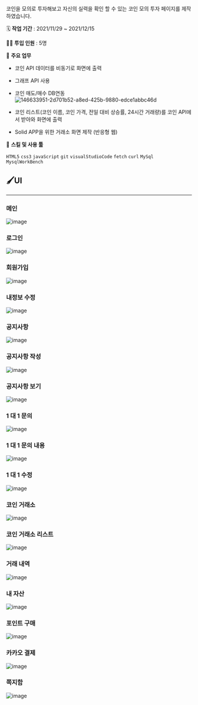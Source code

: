 코인을 모의로 투자해보고 자신의 실력을 확인 할 수 있는 코인 모의 투자 페이지를 제작하였습니다.

🗓️ **작업 기간** : 2021/11/29 ~ 2021/12/15

👨‍💻 **투입 인원** : 5명

📒 **주요 업무** 

- 코인 API 데이터를 비동기로 화면에 출력
- 그래프 API 사용
- 코인 매도/매수 DB연동![146633951-2d701b52-a8ed-425b-9880-edce1abbc46d](https://user-images.githubusercontent.com/80373743/146633957-12f81640-4d12-4923-9380-b067d3ac9c5f.png)

- 코인 리스트(코인 이름, 코인 가격, 전일 대비 상승률, 24시간 거래량)를 코인 API에서 받아와 화면에 출력
- Solid APP을 위한 거래소 화면 제작 (반응형 웹)

🌱 **스킬 및 사용 툴**

`HTML5` `css3` `javaScript` `git` `visualStudioCode` `fetch` `curl` `MySql` `MysqlWorkBench`  

## 🖌️UI

---

### 메인

![image](https://user-images.githubusercontent.com/80373743/146633864-2860c716-aff5-40d1-a34c-e49778425134.png)

### 로그인

![image](https://user-images.githubusercontent.com/80373743/146633888-b0d446b9-5a68-48e8-95d2-b7b342c0d388.png)

### 회원가입

![image](https://user-images.githubusercontent.com/80373743/146633893-cd9fa68e-d765-49ae-a295-a711b18bd65c.png)

### 내정보 수정

![image](https://user-images.githubusercontent.com/80373743/146633896-551ecbd2-513d-4bf2-bcd0-17fa73a9607f.png)

### 공지사항

![image](https://user-images.githubusercontent.com/80373743/146633903-72dedc8e-2412-40d4-9243-df7ec54772da.png)

### 공지사항 작성

![image](https://user-images.githubusercontent.com/80373743/146633908-0136c009-2ac5-4c04-8506-bd18d6038f7d.png)

### 공지사항 보기

![image](https://user-images.githubusercontent.com/80373743/146633914-73cf5646-345b-4725-9094-7896899be784.png)

### 1 대 1 문의

![image](https://user-images.githubusercontent.com/80373743/146633918-5f15e976-cc79-4e63-9f4f-9fa32f3489fd.png)

### 1 대 1 문의 내용

![image](https://user-images.githubusercontent.com/80373743/146633920-aeec048c-b96b-4543-bc11-c84d98418ba7.png)

### 1 대 1 수정

![image](https://user-images.githubusercontent.com/80373743/146633922-ce4e0ae9-25bb-4b83-817d-2d13d6c501d7.png)

### 코인 거래소

![image](https://user-images.githubusercontent.com/80373743/146633929-9afcbe1e-335c-47dd-aa53-9ec798ab1e4e.png)

### 코인 거래소 리스트

![image](https://user-images.githubusercontent.com/80373743/146633926-cbd68db0-8982-4332-8a7c-33bf2fb83876.png)

### 거래 내역

![image](https://user-images.githubusercontent.com/80373743/146633936-2e717c1b-4a6b-496d-947a-a1bd08a0d6e9.png)

### 내 자산

![image](https://user-images.githubusercontent.com/80373743/146633939-a274fab6-fd10-46fe-885e-bbc84ccff16e.png)

### 포인트 구매

![image](https://user-images.githubusercontent.com/80373743/146633947-2b975344-4493-43e8-ace8-04502fae276c.png)

### 카카오 결제

![image](https://user-images.githubusercontent.com/80373743/146633951-2d701b52-a8ed-425b-9880-edce1abbc46d.png)

### 쪽지함

![image](https://user-images.githubusercontent.com/80373743/146633954-50cd0efc-e8e6-4254-9980-cf017aa34dcb.png)
